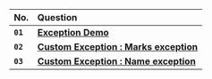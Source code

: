 | No. | Question |
| :----- | :------- |
| **`01`** | [**Exception Demo**](https://github.com/nayanR3/SkillMineCodes/blob/master/SkillMineCodes/Exceptions/Demo.cs) | 
| **`02`** | [**Custom Exception : Marks exception**](https://github.com/nayanR3/SkillMineCodes/blob/master/SkillMineCodes/Exceptions/MarksExcep.cs) | 
| **`03`** | [**Custom Exception : Name exception**](https://github.com/nayanR3/SkillMineCodes/blob/master/SkillMineCodes/Exceptions/NameExcep.cs) | 